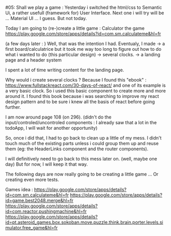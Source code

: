 #05: Shall we play a game : 
Yesterday i switched the html/css to Semantic Ui, a rather usefull (framework for) User Interface.
Next one i will try will be ... Material UI ... I guess. But not today.


Today I am going to (re-)create a little game : Calculator the game
https://play.google.com/store/apps/details?id=com.sm.calculateme&hl=fr


(a few days later : )
Well, that was the intention I had.
Eventualy, I made 
-> a first board/calculatrice but it took me way too long to figure out how to do what i wanted to do (this particular design)
-> several clocks.
-> a landing page and a header system

I spent a lot of time writing content for the landing page.

Why would i create several clocks ?
Because I found this "ebook" : https://www.fullstackreact.com/30-days-of-react/
and one of its example is a very basic clock.
So i used this basic component to create more and more around it.
I found this book because i was searching to improve my react design pattern and to be sure i knew all the basis of react before going further.

I am now around page 108 (on 296). (didn't do the input/controled/uncontroled components : I already saw that a lot in the todoApp, I will wait for another opportunity)

So, once i did that, I had to go back to clean up a little of my mess.
I didn't touch much of the existing parts unless i could group them up and reuse them (eg: the HeaderLinks component and the router components).

I will definitively need to go back to this mess later on. (well, maybe one day) But for now, I will keep it that way.

The following days are now really going to be creating a little game ... Or creating even more tests.

Games idea : 
https://play.google.com/store/apps/details?id=com.sm.calculateme&hl=fr
https://play.google.com/store/apps/details?id=game.best2048.merge&hl=fr
https://play.google.com/store/apps/details?id=com.reactor.pushingmachine&hl=fr
https://play.google.com/store/apps/details?id=pt.asteroid_games.box.sokoban.move.puzzle.think.brain.porter.levels.simulator.free_game&hl=fr

